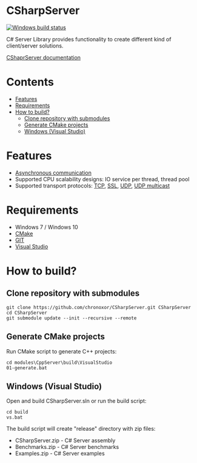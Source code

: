 # CSharpServer

[![Windows build status](https://img.shields.io/appveyor/ci/chronoxor/CSharpServer/master.svg?label=Windows)](https://ci.appveyor.com/project/chronoxor/CSharpServer)

C# Server Library provides functionality to create different kind of
client/server solutions.

[CShaprServer documentation](https://chronoxor.github.io/CSharpServer)

# Contents
  * [Features](#features)
  * [Requirements](#requirements)
  * [How to build?](#how-to-build)
    * [Clone repository with submodules](#clone-repository-with-submodules)
    * [Generate CMake projects](#generate-cmake-projects)
    * [Windows (Visual Studio)](#windows-visual-studio)

# Features
* [Asynchronous communication](https://think-async.com)
* Supported CPU scalability designs: IO service per thread, thread pool
* Supported transport protocols: [TCP](#example-tcp-chat-server), [SSL](#example-ssl-chat-server),
  [UDP](#example-udp-echo-server), [UDP multicast](#example-udp-multicast-server)

# Requirements
* Windows 7 / Windows 10
* [CMake](https://www.cmake.org)
* [GIT](https://git-scm.com)
* [Visual Studio](https://www.visualstudio.com)

# How to build?

## Clone repository with submodules
```shell
git clone https://github.com/chronoxor/CSharpServer.git CSharpServer
cd CSharpServer
git submodule update --init --recursive --remote
```

## Generate CMake projects
Run CMake script to generate C++ projects:

```shell
cd modules\CppServer\build\VisualStudio
01-generate.bat
```

## Windows (Visual Studio)
Open and build CSharpServer.sln or run the build script:

```shell
cd build
vs.bat
```

The build script will create "release" directory with zip files:
* CSharpServer.zip - C# Server assembly
* Benchmarks.zip - C# Server benchmarks
* Examples.zip - C# Server examples
